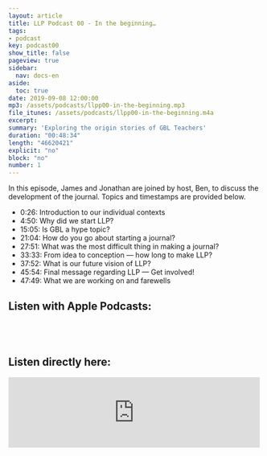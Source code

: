 ```yaml
---
layout: article
title: LLP Podcast 00 - In the beginning…
tags:
- podcast
key: podcast00
show_title: false
pageview: true
sidebar:
  nav: docs-en
aside:
  toc: true
date: 2019-09-08 12:00:00
mp3: /assets/podcasts/llpp00-in-the-beginning.mp3
file_itunes: /assets/podcasts/llpp00-in-the-beginning.m4a
excerpt: 
summary: 'Exploring the origin stories of GBL Teachers'
duration: "00:48:34" 
length: "46620421" 
explicit: "no"
block: "no"
number: 1
---
```


In this episode, James and Jonathan are joined by host, Ben, to discuss the development of the journal. Topics and timestamps are provided below.

- 0:26: Introduction to our individual contexts
- 4:50: Why did we start LLP?
- 15:05: Is GBL a hype topic?
- 21:04: How do you go about starting a journal?
- 27:51: What was the most difficult thing in making a journal?
- 33:33: From idea to conception — how long to make LLP?
- 37:52: What is our future vision of LLP?
- 45:54: Final message regarding LLP — Get involved!
- 47:49: What we are working on and farewells

## Listen with Apple Podcasts:

<a href="https://podcasts.apple.com/jp/podcast/ludic-language-pedagogy-podcast/id1480071532?mt=2&app=podcast" style="display:inline-block;overflow:hidden;background:url(https://linkmaker.itunes.apple.com/en-us/badge-lrg.svg?releaseDate=2020-02-27T00:00:00Z&kind=podcast&bubble=apple_music) no-repeat;width:165px;height:40px;"></a>

## Listen directly here:

<iframe src="https://archive.org/embed/llpp0final" width="500" height="140" frameborder="0" webkitallowfullscreen="true" mozallowfullscreen="true" allowfullscreen></iframe>